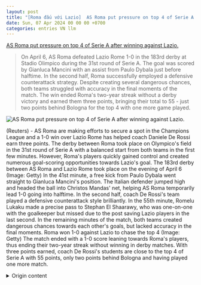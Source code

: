 ```yaml
---
layout: post
title: "[Roma đấu với Lazio]  AS Roma put pressure on top 4 of Serie A after winning against Lazio."
date: Sun, 07 Apr 2024 00 00 00 +0700
categories: entries VN llm
---
```

[ AS Roma put pressure on top 4 of Serie A after winning against Lazio.](https://dantri.com.vn/the-thao/as-roma-ap-sat-top-4-serie-a-sau-tran-thang-lazio-20240407073559009.htm)

> On April 6, AS Roma defeated Lazio Rome 1-0 in the 183rd derby at Stadio Olimpico during the 31st round of Serie A. The goal was scored by Gianluca Mancini with an assist from Paulo Dybala just before halftime. In the second half, Roma successfully employed a defensive counterattack strategy. Despite creating several dangerous chances, both teams struggled with accuracy in the final moments of the match. The win ended Roma's two-year streak without a derby victory and earned them three points, bringing their total to 55 - just two points behind Bologna for the top 4 with one more game played.

![ AS Roma put pressure on top 4 of Serie A after winning against Lazio.](https://cdnphoto.dantri.com.vn/c1vgz__Kww3dFFByf3RARESNWxs=/zoom/1200_630/2024/04/07/as-roma-ap-sat-top-4-sau-tran-thang-lazio-crop-1712450086597.jpeg)

 (Reuters) - AS Roma are making efforts to secure a spot in the Champions League and a 1-0 win over Lazio Rome has helped coach Daniele De Rossi earn three points.
The derby between Roma took place on Olympico's field in the 31st round of Serie A with a balanced start from both teams in the first few minutes. However, Roma's players quickly gained control and created numerous goal-scoring opportunities towards Lazio's goal.
The 183rd derby between AS Roma and Lazio Rome took place on the evening of April 6 (Image: Getty)
In the 41st minute, a free kick from Paulo Dybala went straight to Gianluca Mancini's position. The Italian defender jumped high and headed the ball into Christos Mandas' net, helping AS Roma temporarily lead 1-0 going into halftime.
In the second half, coach De Rossi's team played a defensive counterattack style brilliantly. In the 55th minute, Romelu Lukaku made a precise pass to Stephan El Shaarawy, who was one-on-one with the goalkeeper but missed due to the post saving Lazio players in the last second.
In the remaining minutes of the match, both teams created dangerous chances towards each other's goals, but lacked accuracy in the final moments.
Roma won 1-0 against Lazio to chase the top 4 (Image: Getty)
The match ended with a 1-0 score leaning towards Roma's players, thus ending their two-year streak without winning in derby matches.
With three points earned, coach De Rossi's students are close to the top 4 of Serie A with 55 points, only two points behind Bologna and having played one more match.

<details>
  <summary>Origin content</summary>
  ---
layout: post
title: " [Roma đấu với Lazio] AS Roma áp sát top 4 Serie A sau trận thắng Lazio"
date: Sun, 07 Apr 2024 00:00:00 +0700
categories: entries VN
---
[AS Roma áp sát top 4 Serie A sau trận thắng Lazio](https://dantri.com.vn/the-thao/as-roma-ap-sat-top-4-serie-a-sau-tran-thang-lazio-20240407073559009.htm)

![AS Roma áp sát top 4 Serie A sau trận thắng Lazio](https://cdnphoto.dantri.com.vn/c1vgz__Kww3dFFByf3RARESNWxs=/zoom/1200_630/2024/04/07/as-roma-ap-sat-top-4-sau-tran-thang-lazio-crop-1712450086597.jpeg)

(Dân trí) - AS Roma đang nỗ lực để giành tấm vé dự Champions League và chiến thắng 1-0 trước Lazio Roma giúp thầy trò HLV Daniele De Rossi có được 3 điểm.

Trận derby Roma trên sân Olympico ở vòng 31 Serie A diễn ra với thế trận cân bằng của cả hai bên trong những phút đầu của hiệp một. Tuy nhiên, các cầu thủ AS Roma nhanh chóng kiểm soát được thế trận và tạo ra hàng loạt pha uy hiếp về phía khung thành của Lazio.

Trận derby lần thứ 183 giữa AS Roma và Lazio Roma diễn ra vào tối 6/4 ( Ảnh: Getty)

Phút 41 từ tình huống đá phạt góc của Paulo Dybala, bóng đi thẳng vào vị trí của Gianluca Mancini. Trung vệ tuyển Italy bật cao đánh đầu tung lưới thủ thành Christos Mandas giúp AS Roma tạm dẫn trước 1-0 để bước vào giờ nghỉ.

Sang hiệp 2, đoàn quân HLV De Rossi chơi phòng ngự phản công đầy sắc sảo. Phút 55, Romelu Lukaku có đường chuyền dọn cỗ cho Stephan El Shaarawy dứt điểm nhưng cột dọc đã cứu thua cho các cầu thủ Lazio trong gang tấc.

Trong những phút còn lại của trận đấu, cả hai đội đều tạo ra những cơ hội nguy hiểm về phía khung thành của đối phương, nhưng lại thiếu đi sự chính xác trong những pha dứt điểm cuối cùng.

Các cầu thủ AS Roma dành chiến thắng 1-0 trước Lazio để bám đuổi vị trí top 4 (Ảnh: Getty)

Trận đấu kết thúc với tỉ số 1-0 nghiêng về phía các cầu thủ AS Roma, qua đó chấm dứt chuỗi 2 năm không giành chiến thắng trong những trận derby Roma của đội bóng này.

Với 3 điểm có được, thầy trò HLV De Rossi áp sát top 4 Serie A với 55 điểm, kém đội đứng trên là Bologna 2 điểm và thi đấu nhiều hơn một trận.


</details>
